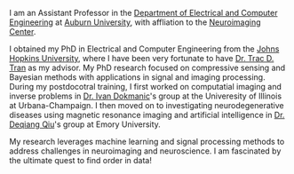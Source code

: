 I am an Assistant Professor in the [Department of Electrical and Computer Engineering](https://eng.auburn.edu/ece/) at [Auburn University](https://www.auburn.edu/), with affliation to the [Neuroimaging Center](https://www.eng.auburn.edu/research/centers/mri/). 

I obtained my PhD in Electrical and Computer Engineering from the [Johns Hopkins University](https://www.jhu.edu/), where I have been very fortunate to have [Dr. Trac D. Tran](https://engineering.jhu.edu/faculty/trac-duy-tran/) as my advisor. My PhD research focused on compressive sensing and Bayesian methods with applications in signal and imaging processing. During my postdocotral training, I first worked on computatial imaging and inverse problems in [Dr. Ivan Dokmanic](https://dmi.unibas.ch/de/personen/ivan-dokmanic/)'s group at the Univeresity of Illinois at Urbana-Champaign. I then moved on to investigating neurodegenerative diseases using magnetic resonance imaging and artificial intelligence in [Dr. Deqiang Qiu](https://randomprogram.net/index.html)'s group at Emory University.

My research leverages machine learning and signal processing methods to address challenges in neuroimaging and neuroscience. I am fascinated by the ultimate quest to find order in data!
